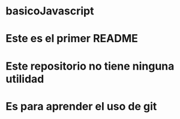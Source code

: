 # basicoJavascript
# Este es el primer README
# Este repositorio no tiene ninguna utilidad
# Es para aprender el uso de git
